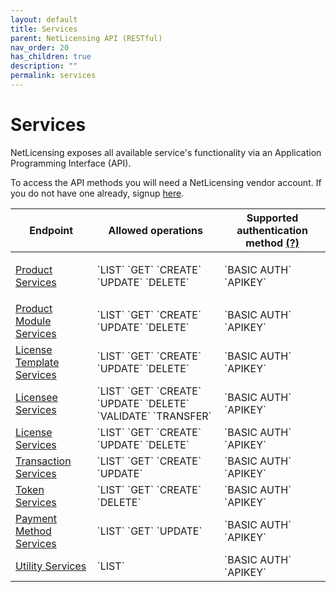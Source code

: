```yaml
---
layout: default
title: Services
parent: NetLicensing API (RESTful)
nav_order: 20
has_children: true
description: ""
permalink: services
---
```


Services
========


NetLicensing exposes all available service's functionality via an
Application Programming Interface (API).

To access the API methods you will need a NetLicensing vendor account.
If you do not have one already, signup
<a href="https://ui.netlicensing.io/#/register" class="external-link">here</a>.

<table>
<colgroup>
<col />
<col />
<col />
</colgroup>
<thead>
<tr class="header">
<th>Endpoint</th>
<th>Allowed operations</th>
<th>Supported authentication method <a href="security">(?)</a></th>
</tr>
</thead>
<tbody>
<tr class="odd">
<td><p><a href="product-services">Product Services</a></p></td>
<td><span markdown="1">`LIST` `GET` `CREATE` `UPDATE` `DELETE`</span></td>
<td><span markdown="1">`BASIC AUTH` `APIKEY`</span></td>
</tr>
<tr class="even">
<td><a href="product-module-services">Product Module Services</a></td>
<td><span markdown="1">`LIST` `GET` `CREATE` `UPDATE` `DELETE`</span></td>
<td><span markdown="1">`BASIC AUTH` `APIKEY`</span></td>
</tr>
<tr class="odd">
<td><a href="license-template-services">License Template Services</a></td>
<td><span markdown="1">`LIST` `GET` `CREATE` `UPDATE` `DELETE`</span></td>
<td><span markdown="1">`BASIC AUTH` `APIKEY`</span></td>
</tr>
<tr class="even">
<td><a href="licensee-services">Licensee Services</a></td>
<td><span markdown="1">`LIST` `GET` `CREATE` `UPDATE` `DELETE` `VALIDATE` `TRANSFER`</span></td>
<td><span markdown="1">`BASIC AUTH` `APIKEY`</span></td>
</tr>
<tr class="odd">
<td><a href="license-services">License Services</a></td>
<td><span markdown="1">`LIST` `GET` `CREATE` `UPDATE` `DELETE`</span></td>
<td><span markdown="1">`BASIC AUTH` `APIKEY`</span></td>
</tr>
<tr class="even">
<td><a href="transaction-services">Transaction Services</a></td>
<td><span markdown="1">`LIST` `GET` `CREATE` `UPDATE`</span></td>
<td><span markdown="1">`BASIC AUTH` `APIKEY`</span></td>
</tr>
<tr class="odd">
<td><a href="token-services">Token Services</a></td>
<td><span markdown="1">`LIST` `GET` `CREATE` `DELETE`</span></td>
<td><span markdown="1">`BASIC AUTH` `APIKEY`</span></td>
</tr>
<tr class="even">
<td><a href="payment-method-services">Payment Method Services</a></td>
<td><span markdown="1">`LIST` `GET` `UPDATE`</span></td>
<td><span markdown="1">`BASIC AUTH` `APIKEY`</span></td>
</tr>
<tr class="odd">
<td><a href="utility-services">Utility Services</a></td>
<td><span markdown="1">`LIST`</span></td>
<td><span markdown="1">`BASIC AUTH` `APIKEY`</span></td>
</tr>
</tbody>
</table>
